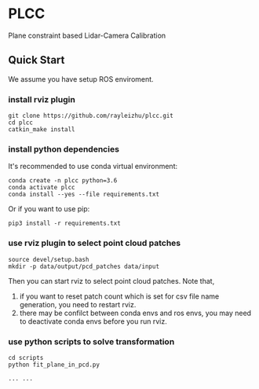 # PLCC
Plane constraint based Lidar-Camera Calibration

## Quick Start
We assume you have setup ROS enviroment.

### install rviz plugin

```
git clone https://github.com/rayleizhu/plcc.git
cd plcc
catkin_make install
```

### install python dependencies
It's recommended to use conda virtual environment:

```
conda create -n plcc python=3.6
conda activate plcc
conda install --yes --file requirements.txt 
```

Or if you want to use pip:
```
pip3 install -r requirements.txt
``` 

### use rviz plugin to select point cloud patches

```
source devel/setup.bash
mkdir -p data/output/pcd_patches data/input
```

Then you can start rviz to select point cloud patches. Note that,  
1. if you want to reset patch count which is set for csv file name generation, you need to restart rviz.
2. there may be confilct between conda envs and ros envs, you may need to deactivate conda envs before you run rviz.

### use python scripts to solve transformation
```
cd scripts
python fit_plane_in_pcd.py

... ...
```

